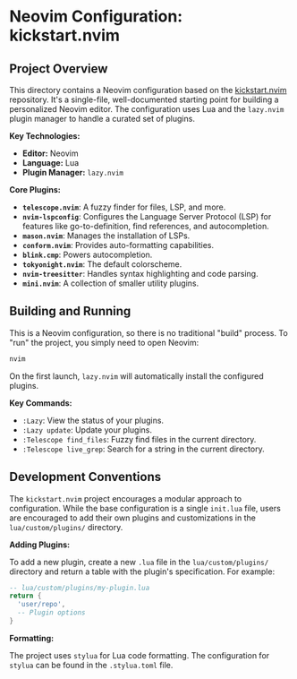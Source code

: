 # Neovim Configuration: kickstart.nvim

## Project Overview

This directory contains a Neovim configuration based on the [kickstart.nvim](https://github.com/nvim-lua/kickstart.nvim) repository. It's a single-file, well-documented starting point for building a personalized Neovim editor. The configuration uses Lua and the `lazy.nvim` plugin manager to handle a curated set of plugins.

**Key Technologies:**

*   **Editor:** Neovim
*   **Language:** Lua
*   **Plugin Manager:** `lazy.nvim`

**Core Plugins:**

*   **`telescope.nvim`**: A fuzzy finder for files, LSP, and more.
*   **`nvim-lspconfig`**: Configures the Language Server Protocol (LSP) for features like go-to-definition, find references, and autocompletion.
*   **`mason.nvim`**: Manages the installation of LSPs.
*   **`conform.nvim`**: Provides auto-formatting capabilities.
*   **`blink.cmp`**: Powers autocompletion.
*   **`tokyonight.nvim`**: The default colorscheme.
*   **`nvim-treesitter`**: Handles syntax highlighting and code parsing.
*   **`mini.nvim`**: A collection of smaller utility plugins.

## Building and Running

This is a Neovim configuration, so there is no traditional "build" process. To "run" the project, you simply need to open Neovim:

```bash
nvim
```

On the first launch, `lazy.nvim` will automatically install the configured plugins.

**Key Commands:**

*   `:Lazy`: View the status of your plugins.
*   `:Lazy update`: Update your plugins.
*   `:Telescope find_files`: Fuzzy find files in the current directory.
*   `:Telescope live_grep`: Search for a string in the current directory.

## Development Conventions

The `kickstart.nvim` project encourages a modular approach to configuration. While the base configuration is a single `init.lua` file, users are encouraged to add their own plugins and customizations in the `lua/custom/plugins/` directory.

**Adding Plugins:**

To add a new plugin, create a new `.lua` file in the `lua/custom/plugins/` directory and return a table with the plugin's specification. For example:

```lua
-- lua/custom/plugins/my-plugin.lua
return {
  'user/repo',
  -- Plugin options
}
```

**Formatting:**

The project uses `stylua` for Lua code formatting. The configuration for `stylua` can be found in the `.stylua.toml` file.
